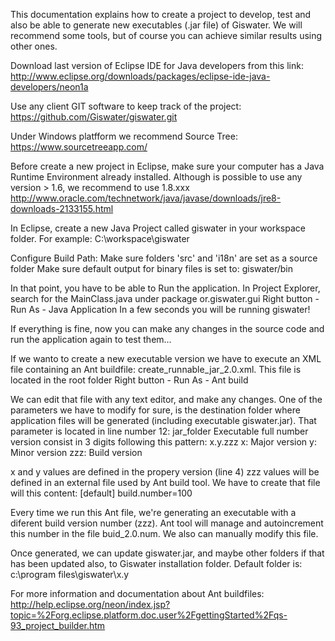 This documentation explains how to create a project to develop, test and also be able to generate new executables (.jar file) of Giswater. 
We will recommend some tools, but of course you can achieve similar results using other ones. 

Download last version of Eclipse IDE for Java developers from this link:
http://www.eclipse.org/downloads/packages/eclipse-ide-java-developers/neon1a

Use any client GIT software to keep track of the project:
https://github.com/Giswater/giswater.git

Under Windows platfform we recommend Source Tree:
https://www.sourcetreeapp.com/

Before create a new project in Eclipse, make sure your computer has a Java Runtime Environment already installed. Although is possible to use any version > 1.6, we recommend to use 1.8.xxx
http://www.oracle.com/technetwork/java/javase/downloads/jre8-downloads-2133155.html

In Eclipse, create a new Java Project called giswater in your workspace folder. For example: 
C:\workspace\giswater

Configure Build Path:
Make sure folders 'src' and 'i18n' are set as a source folder
Make sure default output for binary files is set to: giswater/bin

In that point, you have to be able to Run the application.
In Project Explorer, search for the MainClass.java under package or.giswater.gui
Right button - Run As - Java Application
In a few seconds you will be running giswater!

If everything is fine, now you can make any changes in the source code and run the application again to test them...

If we wanto to create a new executable version we have to execute an XML file containing an Ant buildfile: create_runnable_jar_2.0.xml. This file is located in the root folder
Right button - Run As - Ant build

We can edit that file with any text editor, and make any changes. One of the parameters we have to modify for sure, is the destination folder where application files will be generated (including executable giswater.jar). That parameter is located in line number 12: jar_folder
Executable full number version consist in 3 digits following this pattern: x.y.zzz
x: Major version
y: Minor version
zzz: Build version

x and y values are defined in the propery version (line 4)
zzz values will be defined in an external file used by Ant build tool. We have to create that file will this content:
[default]
build.number=100

Every time we run this Ant file, we're generating an executable with a diferent build version number (zzz). 
Ant tool will manage and autoincrement this number in the file buid_2.0.num. We also can manually modify this file.


Once generated, we can update giswater.jar, and maybe other folders if that has been updated also, to Giswater installation folder. Default folder is:
c:\program files\giswater\x.y

For more information and documentation about Ant buildfiles:
http://help.eclipse.org/neon/index.jsp?topic=%2Forg.eclipse.platform.doc.user%2FgettingStarted%2Fqs-93_project_builder.htm


